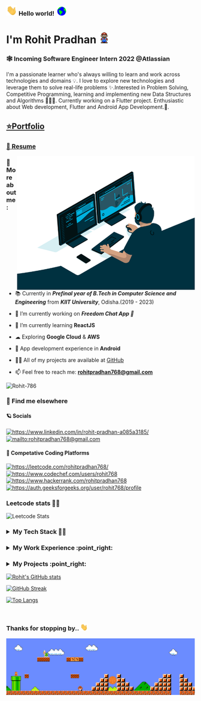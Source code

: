 ### <img src="https://github.com/Rohit-786/Rohit-786/blob/main/gifs/Hi.gif" width="29px"> **Hello world!** &nbsp;<img src="https://github.com/Rohit-786/Rohit-786/blob/main/gifs/Earth.gif" width="24px">

# I'm Rohit Pradhan&nbsp;<img src="https://github.com/Rohit-786/Rohit-786/blob/main/gifs/Mario_Hello_Big.gif" width="30px">

<h3 align="left">🕸️ Incoming Software Engineer Intern 2022 @Atlassian</h3>

<p align="left"> I'm a passionate learner who's always willing to learn and work across technologies and domains 💡. I love to explore new technologies and leverage them to solve real-life problems ✨.Interested in Problem Solving, Competitive Programming, learning and implementing new Data Structures and Algorithms 👨🏻‍💻. Currently working on a Flutter project. Enthusiastic about Web development, Flutter and Android App Development.🌟. </p>

## [⭐Portfolio ](https://rohit-786.github.io/Rohit-Pradhan/)

### [👔 Resume](https://drive.google.com/file/d/1Riwpp-H8AZhWC0MamkyVhCQy15AxxEFm/view?usp=sharing)

<img align="right" alt="GIF" src="https://github.com/Rohit-786/Rohit-786/blob/main/gifs/code.gif" width="475px"/>

<h3>🧐 More about me: </h3>

- 📚 Currently in **_Prefinal year of B.Tech in Computer Science and Engineering_** from **_KIIT University_**, Odisha.(2019 - 2023)

- 🔭 I’m currently working on **_Freedom Chat App 🚀_**

- 🌱 I’m currently learning **ReactJS**

- ☁ Exploring **Google Cloud** & **AWS**

- 🚀 App development experience in **Android**

- 👨‍💻 All of my projects are available at [GitHub](https://github.com/Rohit-786?tab=repositories)

- 📫 Feel free to reach me: **rohitpradhan768@gmail.com**

<p align="left"> <img src="https://komarev.com/ghpvc/?username=Rohit-786&label=Profile%20views&color=0e75b6&style=flat" alt="Rohit-786" /> </p>

<h3 align="left">📢 Find me elsewhere</h3>
<p align="left">
<h4 align="left">🪐 Socials</h4>
<a href="https://www.linkedin.com/in/rohit-pradhan-a085a3185/" target="blank"><img align="center" src="https://img.shields.io/badge/LinkedIn-0077B5?style=for-the-badge&logo=linkedin&logoColor=white" alt="https://www.linkedin.com/in/rohit-pradhan-a085a3185/"/></a>
<a href="mailto:rohitpradhan768@gmail.com" target="blank"><img align="center" src="https://img.shields.io/badge/Gmail-D14836?style=for-the-badge&logo=gmail&logoColor=white" alt="mailto:rohitpradhan768@gmail.com"  /></a>

</p>
<p align="left">
<h4 align="left">🏅 Competative Coding Platforms</h4>
<a href="https://leetcode.com/rohitpradhan768/" target="blank"><img align="center" src="https://img.shields.io/badge/-LeetCode-FFA116?style=for-the-badge&logo=LeetCode&logoColor=black" alt="https://leetcode.com/rohitpradhan768/"/></a>
<a href="https://www.codechef.com/users/rohit768" target="blank"><img align="center" src="https://img.shields.io/badge/-CodeChef-5B4638?style=for-the-badge&logo=CodeChef&logoColor=white" alt="https://www.codechef.com/users/rohit768"  /></a>
<a href="https://www.hackerrank.com/rohitpradhan768" target="blank"><img align="center" src="https://img.shields.io/badge/-Hackerrank-2EC866?style=for-the-badge&logo=HackerRank&logoColor=white" alt="https://www.hackerrank.com/rohitpradhan768" /></a>
<a href="https://auth.geeksforgeeks.org/user/rohit768/profile" target="blank"><img align="center" src="https://img.shields.io/badge/-GeeksforGeeks-0F9D58?style=flat-square&logo=GeeksforGeeks&logoColor=white" alt="https://auth.geeksforgeeks.org/user/rohit768/profile" height="25"  /></a>

### Leetcode stats 🙇‍♂️

![Leetcode Stats](https://leetcode.card.workers.dev/?username=rohitpradhan768&theme=auto)

</p>
<h3>
<details>
<summary><b>My Tech Stack 👨‍💻  </b></summary>
	
<p align="left"> 
	<h3 align="left">Programming Languages</h3> 
	<a href="https://www.cplusplus.com/doc/tutorial/" target="_blank"> <img src="https://raw.githubusercontent.com/devicons/devicon/master/icons/cplusplus/cplusplus-original.svg" alt="cpp" width="82px" height="52px" padding= "10px"/> </a> 
	<a href="https://www.java.com" target="_blank"> <img src="https://raw.githubusercontent.com/devicons/devicon/master/icons/java/java-original.svg" alt="java" width="82px" height="52px" padding= "10px"/> </a> 
	<a href="https://www.w3schools.com/python/" target="_blank"> <img src="https://raw.githubusercontent.com/devicons/devicon/master/icons/python/python-original.svg" alt="python" width="82" height="52px"/> </a>
	<a href="https://developer.mozilla.org/en-US/docs/Web/JavaScript" target="_blank"> <img src="https://raw.githubusercontent.com/devicons/devicon/master/icons/javascript/javascript-original.svg" alt="javascript" width="82px" height="52px" padding= "10px"/> </a>
	<hr>
	<h3 align="left">Frontend Development</h3>
	<a href="https://www.w3.org/html/" target="_blank"> <img src="https://raw.githubusercontent.com/devicons/devicon/master/icons/html5/html5-original-wordmark.svg" alt="html5" width="82px" height="52px" padding= "10px"/> </a> 
	<a href="https://www.w3schools.com/css/" target="_blank"> <img src="https://raw.githubusercontent.com/devicons/devicon/master/icons/css3/css3-original-wordmark.svg" alt="css3" width="82px" height="52px" padding= "10px"/> </a> 
	<a href="https://reactjs.org/" target="_blank"> <img src="https://raw.githubusercontent.com/devicons/devicon/master/icons/react/react-original-wordmark.svg" alt="react" width="82px" height="52px" padding= "10px"/> </a> 
	<a href="https://getbootstrap.com" target="_blank"> <img src="https://raw.githubusercontent.com/devicons/devicon/master/icons/bootstrap/bootstrap-plain-wordmark.svg" alt="bootstrap" width="82px" height="52px" padding= "10px"/> </a> 
	<a href="https://tailwindcss.com/" target="_blank"> <img src="https://www.vectorlogo.zone/logos/tailwindcss/tailwindcss-icon.svg" alt="tailwind" width="82px" height="52px" padding= "10px"/> </a> 
	<a href="https://sass-lang.com" target="_blank"> <img src="https://raw.githubusercontent.com/devicons/devicon/master/icons/sass/sass-original.svg" alt="sass" width="80" height="52"/> </a> 
	<a href="https://materializecss.com/" target="_blank"> <img src="https://raw.githubusercontent.com/prplx/svg-logos/5585531d45d294869c4eaab4d7cf2e9c167710a9/svg/materialize.svg" alt="materialize" width="82" height="52"/> </a>
	<hr>
	<h3 align="left">Backend Development</h3>
	<a href="https://firebase.google.com/" target="_blank"> <img src="https://www.vectorlogo.zone/logos/firebase/firebase-icon.svg" alt="firebase" width="82px" height="52px"/> </a>
	<a href="https://nodejs.org" target="_blank"> <img src="https://raw.githubusercontent.com/devicons/devicon/master/icons/nodejs/nodejs-original-wordmark.svg" alt="nodejs" width="82px" height="70px" padding= "10px"/> </a> 
	<a href="https://expressjs.com" target="_blank"> <img src="https://raw.githubusercontent.com/devicons/devicon/master/icons/express/express-original-wordmark.svg" alt="express" width="82px" height="70px" padding= "10px"/> </a> 
	<hr>
	<h3 align="left">Mobile App Development</h3>
	<a href="https://developer.android.com" target="_blank"> <img src="https://raw.githubusercontent.com/devicons/devicon/master/icons/android/android-original-wordmark.svg" alt="android" width="82px" height="52px" padding= "10px"/> </a> 
	<hr>
	<h3 align="left">Database</h3>
	<a href="https://www.mongodb.com/" target="_blank"> <img src="https://raw.githubusercontent.com/devicons/devicon/master/icons/mongodb/mongodb-original-wordmark.svg" alt="mongodb" width="82px" height="52px" padding= "10px"/> </a> 
	<a href="https://www.mysql.com/" target="_blank"> <img src="https://raw.githubusercontent.com/devicons/devicon/master/icons/mysql/mysql-original-wordmark.svg" alt="mysql" width="80" height="52"/> </a> 
	<a href="https://www.oracle.com/" target="_blank"> <img src="https://raw.githubusercontent.com/devicons/devicon/master/icons/oracle/oracle-original.svg" alt="oracle" width="80" height="52"/> </a> 
	<hr>
	<h3 align="left">DevOps</h3>
	<a href="https://cloud.google.com" target="_blank"> <img src="https://www.vectorlogo.zone/logos/google_cloud/google_cloud-icon.svg" alt="gcp" width="52px" height="52px" padding= "10px"/> </a> 
	 <a href="https://kubernetes.io" target="_blank"> <img src="https://www.vectorlogo.zone/logos/kubernetes/kubernetes-icon.svg" alt="kubernetes" width="80" height="52"/></a>
<hr>
	<h3 align="left">Softwares</h3>
	<a href="https://www.figma.com/" target="_blank"> <img src="https://www.vectorlogo.zone/logos/figma/figma-icon.svg" alt="figma" width="80" height="52"/> </a>
	<a href="https://www.adobe.com/products/xd.html" target="_blank"> <img src="https://cdn.worldvectorlogo.com/logos/adobe-xd.svg" alt="xd" width="82px" height="52px" padding= "10px"/> </a> 
	<hr>
	<h3 align="left">Others</h3>
	<a href="https://git-scm.com/" target="_blank"> <img src="https://www.vectorlogo.zone/logos/git-scm/git-scm-icon.svg" alt="git" width="82px" height="52px" padding= "10px"/> </a> 
	<hr>
</p>


</details>
</h3>
<h3>
 <details> 
	 <summary><b> My Work Experience :point_right: </b></summary>
<table>
  <thead>
    <tr>
      	<th>Job Name</th>
	<th>Organization</th>
      	<th>Roles & responsibilities</th>
      	<th>Duration</th>
	</tr>
  </thead>
  <tbody>
  	<tr>
      	<td><b>Prism Research Intern</b></td>
	<td><a href="https://www.samsungprism.com/" target="_blank" >Samsung Research Institute R&D</a></td>
      	<td>• Designing a fully automated information discovery framework to identify bill samples, bill details and biller logos.
• The framework has inbuilt mechanism for managing ambiguity and false positives using public resources only. 
• Language and Technology: Python, Web scrapping using Beautifulsoup, Image scrapping using Image Crawler, Django</td>
      	<td>May 2021 - Present</td>
    	</tr>
    	
	
  </tbody>
</table>
		 
</details>
	</h3>
<h3>
<details>
<summary> My Projects :point_right:</summary>
<table>
  <thead>
    <tr>
      <th>Project Name</th>
      <th>Technologies used</th>
      <th>Description</th>
	<th>Difficulty</th>
    </tr>
  </thead>
  <tbody>

</tbody>
</table>
</details>
</h3>

[![Rohit's GitHub stats](https://github-readme-stats.vercel.app/api?username=Rohit-786&count_private=true&show_icons=true&theme=midnight-purple&border_color=D400ff)](https://github.com/anuraghazra/github-readme-stats)

[![GitHub Streak](http://github-readme-streak-stats.herokuapp.com?user=Rohit-786&theme=highcontrast&ring=D400FF&fire=FFFFFF&currStreakLabel=D400FF&border=D400FF)](https://git.io/streak-stats)

[![Top Langs](https://github-readme-stats.vercel.app/api/top-langs/?username=Rohit-786&layout=compact&theme=midnight-purple&border_color=D400ff)](https://github.com/anuraghazra/github-readme-stats)

<br/>


### Thanks for stopping by.. <img src="https://github.com/Rohit-786/Rohit-786/blob/main/gifs/Hi.gif" width="20px">

<img src="https://github.com/Rohit-786/Rohit-786/blob/main/gifs/Mario_Gameplay.gif" alt="Mario Game" width="980">
<br>
